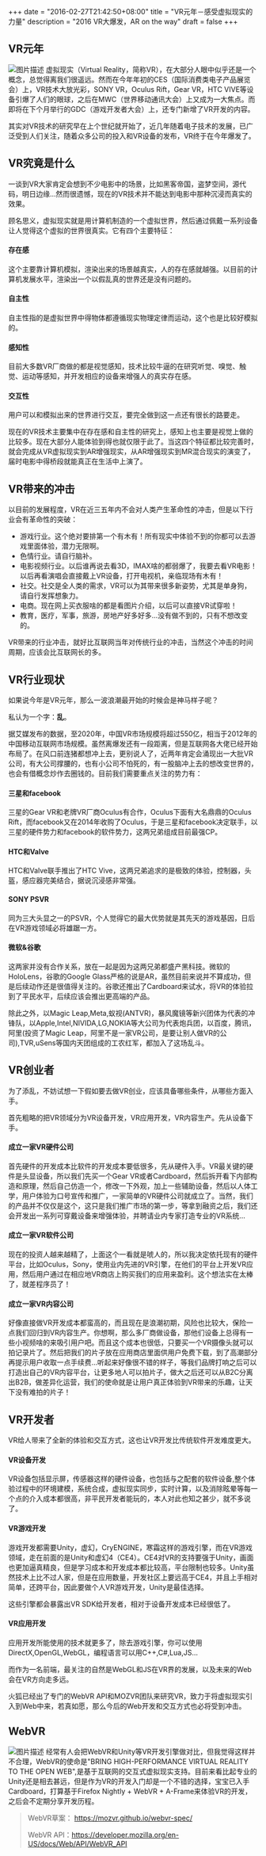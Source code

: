 +++
date = "2016-02-27T21:42:50+08:00"
title = "VR元年－感受虚拟现实的力量"
description = "2016 VR大爆发，AR on the way"
draft = false
+++

## VR元年
![图片描述][1]
虚拟现实（Virtual Reality，简称VR），在大部分人眼中似乎还是一个概念，总觉得离我们很遥远。然而在今年年初的CES（国际消费类电子产品展览会）上，VR技术大放光彩，SONY VR，Oculus Rift，Gear VR，HTC VIVE等设备引爆了人们的眼球，之后在MWC（世界移动通讯大会）上又成为一大焦点。而即将在下个月举行的GDC（游戏开发者大会）上，还专门新增了VR开发的内容。

其实对VR技术的研究早在上个世纪就开始了，近几年随着电子技术的发展，已广泛受到人们关注，随着众多公司的投入和VR设备的发布，VR终于在今年爆发了。

## VR究竟是什么
一谈到VR大家肯定会想到不少电影中的场景，比如黑客帝国，盗梦空间，源代码，明日边缘...然而很遗憾，现在的VR技术并不能达到电影中那种沉浸而真实的效果。

顾名思义，虚拟现实就是用计算机制造的一个虚拟世界，然后通过佩戴一系列设备让人觉得这个虚拟的世界很真实。它有四个主要特征：
#### 存在感
这个主要靠计算机模拟，渲染出来的场景越真实，人的存在感就越强。以目前的计算机发展水平，渲染出一个以假乱真的世界还是没有问题的。
#### 自主性
自主性指的是虚拟世界中得物体都遵循现实物理定律而运动，这个也是比较好模拟的。
#### 感知性
目前大多数VR厂商做的都是视觉感知，技术比较牛逼的在研究听觉、嗅觉、触觉、运动等感知，并开发相应的设备来增强人的真实存在感。
#### 交互性
用户可以和模拟出来的世界进行交互，要完全做到这一点还有很长的路要走。

现在的VR技术主要集中在存在感和自主性的研究上，感知上也主要是视觉上做的比较多。现在大部分人能体验到得也就仅限于此了。当这四个特征都比较完善时，就会完成从VR虚拟现实到AR增强现实，从AR增强现实到MR混合现实的演变了，届时电影中得桥段就能真正在生活中上演了。


## VR带来的冲击
以目前的发展程度，VR在近三五年内不会对人类产生革命性的冲击，但是以下行业会有革命性的突破：
- 游戏行业。这个绝对要排第一个有木有！所有现实中体验不到的你都可以去游戏里面体验，潜力无限啊。
- 色情行业。请自行脑补。
- 电影视频行业。以后谁再说去看3D，IMAX啥的都弱爆了，我要去看VR电影！以后再看演唱会直接戴上VR设备，打开电视机，亲临现场有木有！
- 社交。社交是全人类的需求，VR可以为其带来很多新姿势，尤其是单身狗，请自行发挥想象力。
- 电商。现在网上买衣服啥的都是看图片介绍，以后可以直接VR试穿啦！
- 教育，医疗，军事，旅游，房地产好多好多...没有做不到的，只有不想改变的。

VR带来的行业冲击，就好比互联网当年对传统行业的冲击，当然这个冲击的时间周期，应该会比互联网长的多。

## VR行业现状
如果说今年是VR元年，那么一波浪潮最开始的时候会是神马样子呢？

私认为一个字：**乱**。

据艾媒发布的数据，至2020年，中国VR市场规模将超过550亿，相当于2012年的中国移动互联网市场规模。虽然离爆发还有一段距离，但是互联网各大佬已经开始布局了。在风口前连猪都想冲上去，更别说人了，近两年肯定会涌现出一大批VR公司，有大公司撑腰的，也有小公司不怕死的，有一股脑冲上去的想改变世界的，也会有借概念炒作去圈钱的。目前我们需要重点关注的势力有：

#### 三星和facebook
三星的Gear VR和老牌VR厂商Oculus有合作，Oculus下面有大名鼎鼎的Oculus Rift，而facebook又在2014年收购了Oculus，于是三星和facebook决定联手，以三星的硬件势力和facebook的软件势力，这两兄弟组成目前最强CP。

#### HTC和Valve
HTC和Valve联手推出了HTC Vive，这两兄弟追求的是极致的体验，控制器，头盔，感应器完美结合，据说沉浸感非常强。

#### SONY PSVR
同为三大头显之一的PSVR，个人觉得它的最大优势就是其先天的游戏基因，日后在VR游戏领域必将雄踞一方。

#### 微软&谷歌
这两家并没有合作关系，放在一起是因为这两兄弟都盛产黑科技。微软的HoloLens，谷歌的Google Glass严格的说是AR，虽然目前来说并不算成功，但是后续动作还是很值得关注的。谷歌还推出了Cardboard来试水，将VR的体验拉到了平民水平，后续应该会推出更高端的产品。

除此之外，以Magic Leap,Meta,蚁视(ANTVR)，暴风魔镜等新兴团体为代表的冲锋队，以Apple,Intel,NIVIDA,LG,NOKIA等大公司为代表炮兵团，以百度，腾讯，阿里(投资了Magic Leap，阿里不是一家VR公司，是要让别人做VR的公司),TVR,uSens等国内天团组成的工农红军，都加入了这场乱斗。

## VR创业者
为了添乱，不妨试想一下假如要去做VR创业，应该具备哪些条件，从哪些方面入手。

首先粗略的把VR领域分为VR设备开发，VR应用开发，VR内容生产。先从设备下手。

#### 成立一家VR硬件公司
首先硬件的开发成本比软件的开发成本要低很多，先从硬件入手。VR最关键的硬件是头显设备，所以我们先买一个Gear VR或者Cardboard，然后拆开看下内部构造和原理，然后自己仿造一个，修改一下外观，加上一些辅助设备，然后以人体工学，用户体验为口号宣传和推广，一家简单的VR硬件公司就成立了。当然，我们的产品并不仅仅是这个，这只是我们推广市场的第一步，等拿到融资之后，我们还会开发出一系列可穿戴设备来增强体验，并聘请业内专家打造专业的VR系统...

#### 成立一家VR软件公司
现在的投资人越来越精了，上面这个一看就是唬人的，所以我决定依托现有的硬件平台，比如Oculus，Sony，使用业内先进的VR引擎，在他们的平台上开发VR应用，然后用户通过在相应地VR商店上购买我们的应用来盈利。这个想法实在太棒了，就差程序员了！

#### 成立一家VR内容公司
好像直接做VR开发成本都蛮高的，而且现在是浪潮初期，风险也比较大，保险一点我们回归到VR内容生产。你想啊，那么多厂商做设备，那他们设备上总得有一些小视频啥的来吸引用户吧。而且这个成本也很低，只要买一个VR摄像头就可以拍记录片了。然后把我们的片子放在应用商店里面供用户免费下载，到了高潮部分再提示用户收取一点手续费...听起来好像很不错的样子，等我们品牌打响之后可以打造出自己的VR内容平台，让更多地人可以拍片子，做大之后还可以从B2C分离出B2B，做差异化运营，我们的使命就是让用户真正体验到VR带来的乐趣，让天下没有难拍的片子！

## VR开发者
VR给人带来了全新的体验和交互方式，这也让VR开发比传统软件开发难度更大。
#### VR设备开发
VR设备包括显示屏，传感器这样的硬件设备，也包括与之配套的软件设备,整个体验过程中的环境建模，系统合成，虚拟现实同步，实时计算，以及消除眩晕等每一个点的介入成本都很高，非平民开发者能玩的，本人对此也知之甚少，就不多说了。

#### VR游戏开发
游戏开发都需要Unity，虚幻，CryENGINE，寒霜这样的游戏引擎，而在VR游戏领域，走在前面的是Unity和虚幻4（CE4）。CE4对VR的支持要强于Unity，画面也更加逼真精良，但是学习成本和开发成本都比较高，平台限制也较多。Unity虽然技术上比不过人家，但是在应用数量，开发社区上要远高于CE4，并且上手相对简单，还跨平台，因此要做个人VR游戏开发，Unity是最佳选择。

这些引擎都会暴露出VR SDK给开发者，相对于设备开发成本已经很低了。

#### VR应用开发
应用开发所能使用的技术就更多了，除去游戏引擎，你可以使用DirectX,OpenGL,WebGL，编程语言可以用C++,C#,Lua,JS...

而作为一名前端，最关注的自然是WebGL和JS在VR界的发展，以及未来的Web会在VR方向走多远。

火狐已经出了专门的WebVR API和MOZVR团队来研究VR，致力于将虚拟现实引入到Web中来，若真如愿，那么今后的Web开发和交互方式也必将受到冲击。



## WebVR
![图片描述][2]
经常有人会把WebVR和Unity等VR开发引擎做对比，但我觉得这样并不合理，WebVR的使命是"BRING HIGH-PERFORMANCE VIRTUAL REALITY TO THE OPEN WEB",是基于互联网的交互式虚拟现实支持。目前来看比起专业的Unity还是相去甚远，但是作为VR的开发入门却是一个不错的选择，宝宝已入手Cardboard，打算基于Firefox Nightly + WebVR + A-Frame来体验VR的开发，之后会不定期分享开发历程。

> WebVR草案： https://mozvr.github.io/webvr-spec/
>
> WebVR API：https://developer.mozilla.org/en-US/docs/Web/API/WebVR_API


  [1]: //sfault-image.b0.upaiyun.com/733/315/733315970-56d15c2195867_articlex
  [2]: //sfault-image.b0.upaiyun.com/493/836/493836598-56d15c39df5c0_articlex